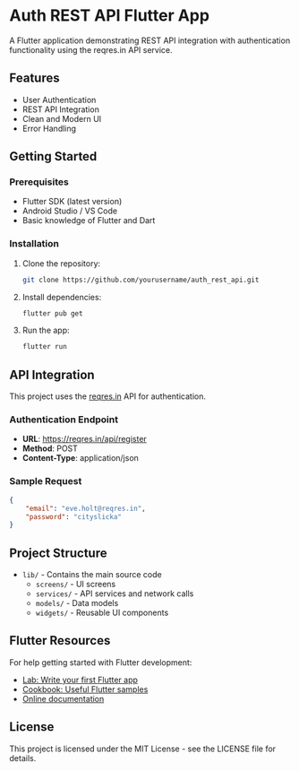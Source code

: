 # Auth REST API Flutter App

A Flutter application demonstrating REST API integration with authentication functionality using the reqres.in API service.

## Features

- User Authentication
- REST API Integration
- Clean and Modern UI
- Error Handling

## Getting Started

### Prerequisites

- Flutter SDK (latest version)
- Android Studio / VS Code
- Basic knowledge of Flutter and Dart

### Installation

1. Clone the repository:
   ```bash
   git clone https://github.com/yourusername/auth_rest_api.git
   ```

2. Install dependencies:
   ```bash
   flutter pub get
   ```

3. Run the app:
   ```bash
   flutter run
   ```

## API Integration

This project uses the [reqres.in](https://reqres.in) API for authentication.

### Authentication Endpoint

- **URL**: https://reqres.in/api/register
- **Method**: POST
- **Content-Type**: application/json

### Sample Request

```json
{
    "email": "eve.holt@reqres.in",
    "password": "cityslicka"
}
```

## Project Structure

- `lib/` - Contains the main source code
  - `screens/` - UI screens
  - `services/` - API services and network calls
  - `models/` - Data models
  - `widgets/` - Reusable UI components

## Flutter Resources

For help getting started with Flutter development:

- [Lab: Write your first Flutter app](https://docs.flutter.dev/get-started/codelab)
- [Cookbook: Useful Flutter samples](https://docs.flutter.dev/cookbook)
- [Online documentation](https://docs.flutter.dev/)

## License

This project is licensed under the MIT License - see the LICENSE file for details.
